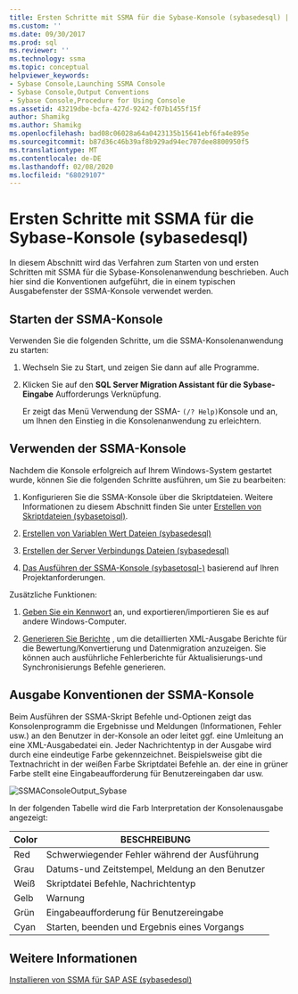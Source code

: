 ```yaml
---
title: Ersten Schritte mit SSMA für die Sybase-Konsole (sybasedesql) | Microsoft-Dokumentation
ms.custom: ''
ms.date: 09/30/2017
ms.prod: sql
ms.reviewer: ''
ms.technology: ssma
ms.topic: conceptual
helpviewer_keywords:
- Sybase Console,Launching SSMA Console
- Sybase Console,Output Conventions
- Sybase Console,Procedure for Using Console
ms.assetid: 43219dbe-bcfa-427d-9242-f07b1455f15f
author: Shamikg
ms.author: Shamikg
ms.openlocfilehash: bad08c06028a64a0423135b15641ebf6fa4e895e
ms.sourcegitcommit: b87d36c46b39af8b929ad94ec707dee8800950f5
ms.translationtype: MT
ms.contentlocale: de-DE
ms.lasthandoff: 02/08/2020
ms.locfileid: "68029107"
---
```

# <a name="getting-started-with-the-ssma-for-sybase-console-sybasetosql"></a>Ersten Schritte mit SSMA für die Sybase-Konsole (sybasedesql)
In diesem Abschnitt wird das Verfahren zum Starten von und ersten Schritten mit SSMA für die Sybase-Konsolenanwendung beschrieben. Auch hier sind die Konventionen aufgeführt, die in einem typischen Ausgabefenster der SSMA-Konsole verwendet werden.  
  
## <a name="launching-the-ssma-console"></a>Starten der SSMA-Konsole  
Verwenden Sie die folgenden Schritte, um die SSMA-Konsolenanwendung zu starten:  
  
1.  Wechseln Sie zu Start, und zeigen Sie dann auf alle Programme.  
  
2.  Klicken Sie auf den **SQL Server Migration Assistant für die Sybase-Eingabe** Aufforderungs Verknüpfung.  
  
    Er zeigt das Menü Verwendung der SSMA- `(/? Help)`Konsole und an, um Ihnen den Einstieg in die Konsolenanwendung zu erleichtern.  
  
## <a name="using-the-ssma-console"></a>Verwenden der SSMA-Konsole  
Nachdem die Konsole erfolgreich auf Ihrem Windows-System gestartet wurde, können Sie die folgenden Schritte ausführen, um Sie zu bearbeiten:  
  
1.  Konfigurieren Sie die SSMA-Konsole über die Skriptdateien. Weitere Informationen zu diesem Abschnitt finden Sie unter [Erstellen von Skriptdateien &#40;sybasetoisql&#41;](../../ssma/sybase/creating-script-files-sybasetosql.md).  
  
2.  [Erstellen von Variablen Wert Dateien &#40;sybasedesql&#41;](../../ssma/sybase/creating-variable-value-files-sybasetosql.md)  
  
3.  [Erstellen der Server Verbindungs Dateien &#40;sybasedesql&#41;](../../ssma/sybase/creating-the-server-connection-files-sybasetosql.md)  
  
4.  [Das Ausführen der SSMA-Konsole &#40;sybasetosql-&#41;](../../ssma/sybase/executing-the-ssma-console-sybasetosql.md) basierend auf Ihren Projektanforderungen. 
  
Zusätzliche Funktionen:  
  
1.  [Geben Sie ein Kennwort](managing-passwords-sybasetosql.md) an, und exportieren/importieren Sie es auf andere Windows-Computer.  
  
2.  [Generieren Sie Berichte](generating-reports-sybasetosql.md) , um die detaillierten XML-Ausgabe Berichte für die Bewertung/Konvertierung und Datenmigration anzuzeigen. Sie können auch ausführliche Fehlerberichte für Aktualisierungs-und Synchronisierungs Befehle generieren.  
  
## <a name="ssma-console-output-conventions"></a>Ausgabe Konventionen der SSMA-Konsole  
Beim Ausführen der SSMA-Skript Befehle und-Optionen zeigt das Konsolenprogramm die Ergebnisse und Meldungen (Informationen, Fehler usw.) an den Benutzer in der-Konsole an oder leitet ggf. eine Umleitung an eine XML-Ausgabedatei ein. Jeder Nachrichtentyp in der Ausgabe wird durch eine eindeutige Farbe gekennzeichnet. Beispielsweise gibt die Textnachricht in der weißen Farbe Skriptdatei Befehle an. der eine in grüner Farbe stellt eine Eingabeaufforderung für Benutzereingaben dar usw.  
  
![SSMAConsoleOutput_Sybase](../../ssma/sybase/media/ssmaconsoleoutput_sybase.JPG "SSMAConsoleOutput_Sybase")  
  
In der folgenden Tabelle wird die Farb Interpretation der Konsolenausgabe angezeigt:  
  
|Color|BESCHREIBUNG|  
|---------|---------------|  
|Red|Schwerwiegender Fehler während der Ausführung|  
|Grau|Datums-und Zeitstempel, Meldung an den Benutzer|  
|Weiß|Skriptdatei Befehle, Nachrichtentyp|  
|Gelb|Warnung|  
|Grün|Eingabeaufforderung für Benutzereingabe|  
|Cyan|Starten, beenden und Ergebnis eines Vorgangs|  
  
## <a name="see-also"></a>Weitere Informationen  
[Installieren von SSMA für SAP ASE &#40;sybasedesql&#41;](../../ssma/sybase/installing-ssma-for-sybase-sybasetosql.md)  
